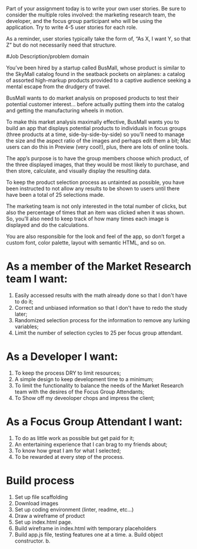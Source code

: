 Part of your assignment today is to write your own user stories. Be sure to consider the multiple roles involved: the marketing research team, the developer, and the focus group participant who will be using the application. Try to write 4-5 user stories for each role.

As a reminder, user stories typically take the form of, “As X, I want Y, so that Z” but do not necessarily need that structure.

#Job Description/problem domain

You’ve been hired by a startup called BusMall, whose product is similar to the SkyMall catalog found in the seatback pockets on airplanes: a catalog of assorted high-markup products provided to a captive audience seeking a mental escape from the drudgery of travel.

BusMall wants to do market analysis on proposed products to test their potential customer interest… before actually putting them into the catalog and getting the manufacturing wheels in motion.

To make this market analysis maximally effective, BusMall wants you to build an app that displays potential products to individuals in focus groups (three products at a time, side-by-side-by-side) so you’ll need to manage the size and the aspect ratio of the images and perhaps edit them a bit; Mac users can do this in Preview (very cool!), plus, there are lots of online tools.

The app’s purpose is to have the group members choose which product, of the three displayed images, that they would be most likely to purchase, and then store, calculate, and visually display the resulting data.

To keep the product selection process as untainted as possible, you have been instructed to not allow any results to be shown to users until there have been a total of 25 selections made.

The marketing team is not only interested in the total number of clicks, but also the percentage of times that an item was clicked when it was shown. So, you’ll also need to keep track of how many times each image is displayed and do the calculations.

You are also responsible for the look and feel of the app, so don’t forget a custom font, color palette, layout with semantic HTML, and so on.

# As a member of the Market Research team I want:

1.  Easily accessed results with the math already done so that I don't have to do it;
2.  Correct and unbiased information so that I don't have to redo the study later;
3.  Randomized selection process for the information to remove any lurking variables;
4.  Limit the number of selection cycles to 25 per focus group attendant.

# As a Developer I want:

1.  To keep the process DRY to limit resources;
2.  A simple design to keep development time to a minimum;
3.  To limit the functionality to balance the needs of the Market Research team with the desires of the Focus Group Attendants;
4.  To Show off my deveoloper chops and impress the client;

# As a Focus Group Attendant I want:

1.  To do as little work as possible but get paid for it;
2.  An entertaining experience that I can brag to my friends about;
3.  To know how great I am for what I selected;
4.  To be rewarded at every step of the process.

# Build process

1.  Set up file scaffolding
2.  Download images
3.  Set up coding environment (linter, readme, etc...)
4.  Draw a wireframe of product
5.  Set up index.html page.
6.  Build wireframe in index.html with temporary placeholders
7.  Build app.js file, testing features one at a time.
    a. Build object constructor.
    b.
